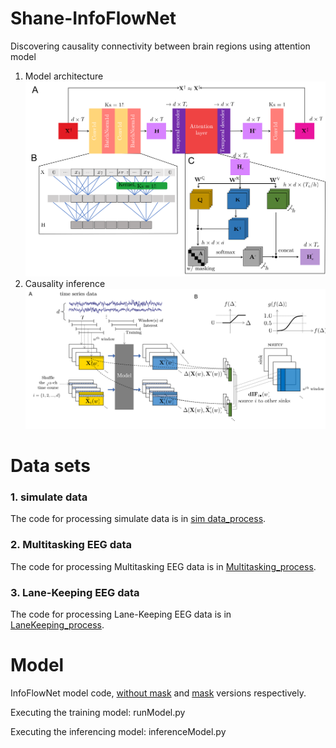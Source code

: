 # Shane-InfoFlowNet
Discovering causality connectivity between brain regions using attention model

1. Model architecture
![image](figure/Figure1_model.png)
2. Causality inference
![image](figure/Figure2_inference.png)

# Data sets
### 1. simulate data
The code for processing simulate data is in [sim data_process](<https://github.com/Michael-s-CNElab/Shane-InfoFlowNet/tree/main/sim_data_process>).
### 2. Multitasking EEG data
The code for processing Multitasking EEG data is in [Multitasking_process](<https://github.com/Michael-s-CNElab/Shane-InfoFlowNet/tree/main/Multitasking_process>).
### 3. Lane-Keeping EEG data
The code for processing Lane-Keeping EEG data is in [LaneKeeping_process](<https://github.com/Michael-s-CNElab/Shane-InfoFlowNet/tree/main/LaneKeeping_process>).
# Model
InfoFlowNet model code, [without mask](<https://github.com/Michael-s-CNElab/Shane-InfoFlowNet/tree/main/model/InfoFlowNet>) and [mask](<https://github.com/Michael-s-CNElab/Shane-InfoFlowNet/tree/main/model/InfoFlowNet_mask>) versions respectively.

Executing the training model:  runModel.py

Executing the inferencing model:  inferenceModel.py



